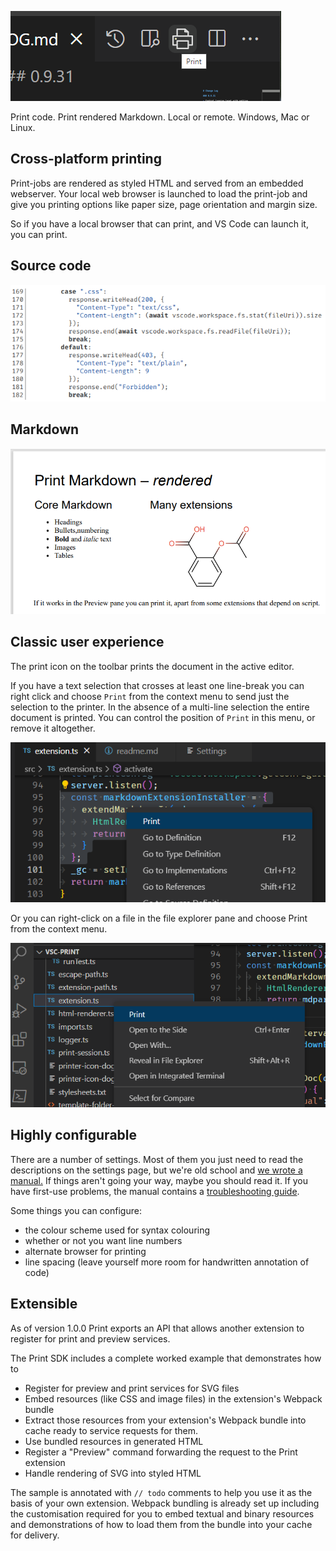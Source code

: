 ![source](assets/print-icon.png) 

Print code. Print rendered Markdown. Local or remote. Windows, Mac or Linux.

## Cross-platform printing

Print-jobs are rendered as styled HTML and served from an embedded webserver. Your local web browser is launched to load the print-job and give you printing options like paper size, page orientation and margin size. 

So if you have a local browser that can print, and VS Code can launch it, you can print.

## Source code

![source](assets/source.png) 

## Markdown

![Markdown-rendered](assets/Markdown-rendered.png) 

## Classic user experience

The print icon on the toolbar prints the document in the active editor.

If you have a text selection that crosses at least one line-break you can right click and choose `Print` from the context menu to send just the selection to the printer. In the absence of a multi-line selection the entire document is printed. You can control the position of `Print` in this menu, or remove it altogether.

![context-menu-editor](assets/context-menu.png)

Or you can right-click on a file in the file explorer pane and choose Print from the context menu.

![context-menu-file-explorer](assets/tree-context-menu.png)

## Highly configurable

There are a number of settings. Most of them you just need to read the descriptions on the settings page, but we're old school and [we wrote a manual.](doc/manual.eng.md) If things aren't going your way, maybe you should read it. If you have first-use problems, the manual contains a [troubleshooting guide](doc/manual.eng.md#troubleshooting).

Some things you can configure:

- the colour scheme used for syntax colouring
- whether or not you want line numbers
- alternate browser for printing
- line spacing (leave yourself more room for handwritten annotation of code)

## Extensible

As of version 1.0.0 Print exports an API that allows another extension to register for print and preview services.

The Print SDK includes a complete worked example that demonstrates how to
* Register for preview and print services for SVG files
* Embed resources (like CSS and image files) in the extension's Webpack bundle
* Extract those resources from your extension's Webpack bundle into cache ready to service requests for them.
* Use bundled resources in generated HTML
* Register a "Preview" command forwarding the request to the Print extension
* Handle rendering of SVG into styled HTML

The sample is annotated with `// todo` comments to help you use it as the basis of your own extension. Webpack bundling is already set up including the customisation required for you to embed textual and binary resources and demonstrations of how to load them from the bundle into your cache for delivery.
